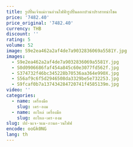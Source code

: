 ```yaml
---
title: รูปปั้นเจ้าแม่กวนอ่วนไฟฟ้ารูปปั้นดอกบัวนำปราสาทนำโชค
price: '7482.40'
price_original: '7482.40'
currency: THB
discount: ''
rating: 5
volume: 52
image: S9e2ea462a2af4de7a9032836069a5581Y.jpg
images:
  - S9e2ea462a2af4de7a9032836069a5581Y.jpg
  - S0d0906686faf454a845c60e3077fd562f.jpg
  - S374732f46bc345228b70536aa364e990X.jpg
  - S56af9c6f5d2946508da3329be5e732253.jpg
  - S9fcaf0b7a137434284720741f4585139m.jpg
video: ''
categories:
  - name: เครื่องมือ
    slug: เคร-องม
  - name: อะไหล่ เครื่องมือ
    slug: อะไหล-เคร-องม
slug: ปป-นเจ-าแม-กวนอ-วนไฟฟ
encode: ooGk0NG
lang: th
---
```

  